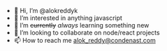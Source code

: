 - 👋 Hi, I’m @alokreddyk
- 👀 I’m interested in anything javascript
- 🌱 I’m ~~currently~~ _always_ learning something new
- 💞️ I’m looking to collaborate on node/react projects
- 📫 How to reach me alok_reddy@condenast.com

<!---
alokreddyk/alokreddyk is a ✨ special ✨ repository because its `README.md` (this file) appears on your GitHub profile.
You can click the Preview link to take a look at your changes.
--->
